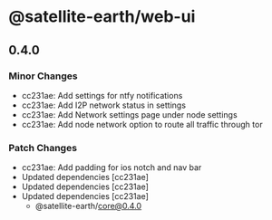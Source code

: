 # @satellite-earth/web-ui

## 0.4.0

### Minor Changes

- cc231ae: Add settings for ntfy notifications
- cc231ae: Add I2P network status in settings
- cc231ae: Add Network settings page under node settings
- cc231ae: Add node network option to route all traffic through tor

### Patch Changes

- cc231ae: Add padding for ios notch and nav bar
- Updated dependencies [cc231ae]
- Updated dependencies [cc231ae]
- Updated dependencies [cc231ae]
  - @satellite-earth/core@0.4.0
